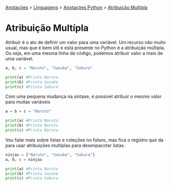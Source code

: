 <link rel="stylesheet" type="text/css" href="../../CSS/dark-theme.css">

[Anotações](../../) > [Linguagens](../Index.md) > [Anotações Python](./Index.md) > [Atribuição Multípla](./Variaveis.md)

# Atribuição Multípla
Atribuir é o ato de definir um valor para uma variável. Um recurso não muito usual, mas que é bem útil e está presente no Python é a atribuição múltipla. Ou seja, em uma mesma linha de código, podemos atribuir valor a mais de uma variável.

```python
a, b, c = "Naruto", "Sasuke", "Sakura"

print(a) #Printa Naruto
print(b) #Printa Sasuke
print(c) #Printa Sakura
```

Com uma pequena mudança na síntaxe, é possível atribuir o mesmo valor para muitas variáveis

```python
a = b = c = "Naruto"

print(a) #Printa Naruto
print(b) #Printa Naruto
print(c) #Printa Naruto
```

Vou falar mais sobre listas e coleções no futuro, mas fica o registro que da para usar atribuições multiplas para desenpacotar listas.

```python
ninjas = ["Naruto", "Sasuke", "Sakura"]
a, b, c = ninjas

print(a) #Printa Naruto
print(b) #Printa Sasuke
print(c) #Printa Sakura
```